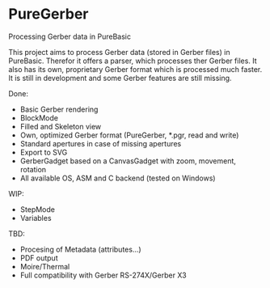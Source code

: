 # PureGerber
Processing Gerber data in PureBasic

This project aims to process Gerber data (stored in Gerber files) in PureBasic.
Therefor it offers a parser, which processes ther Gerber files.
It also has its own, proprietary Gerber format which is processed much faster.
It is still in development and some Gerber features are still missing.

Done:
- Basic Gerber rendering
- BlockMode
- Filled and Skeleton view
- Own, optimized Gerber format (PureGerber, *.pgr, read and write)
- Standard apertures in case of missing apertures
- Export to SVG
- GerberGadget based on a CanvasGadget with zoom, movement, rotation
- All available OS, ASM and C backend (tested on Windows)

WIP:
- StepMode
- Variables

TBD:
- Procesing of Metadata (attributes...)
- PDF output
- Moire/Thermal
- Full compatibility with Gerber RS-274X/Gerber X3
